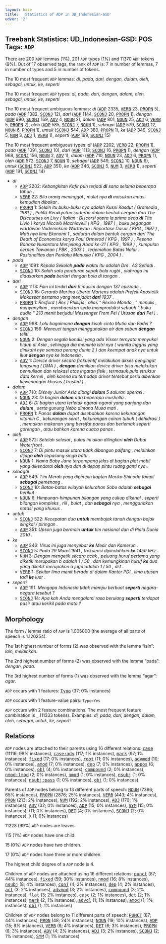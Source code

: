 ```yaml
---
layout: base
title:  'Statistics of ADP in UD_Indonesian-GSD'
udver: '2'
---
```


## Treebank Statistics: UD_Indonesian-GSD: POS Tags: `ADP`

There are 200 `ADP` lemmas (1%), 201 `ADP` types (1%) and 11370 `ADP` tokens (9%).
Out of 17 observed tags, the rank of `ADP` is: 7 in number of lemmas, 7 in number of types and 5 in number of tokens.

The 10 most frequent `ADP` lemmas: <em>di, pada, dari, dengan, dalam, oleh, sebagai, untuk, ke, seperti</em>

The 10 most frequent `ADP` types:  <em>di, pada, dari, dengan, dalam, oleh, sebagai, untuk, ke, seperti</em>

The 10 most frequent ambiguous lemmas: <em>di</em> (<tt><a href="id_gsd-pos-ADP.html">ADP</a></tt> 2335, <tt><a href="id_gsd-pos-VERB.html">VERB</a></tt> 23, <tt><a href="id_gsd-pos-PROPN.html">PROPN</a></tt> 5), <em>pada</em> (<tt><a href="id_gsd-pos-ADP.html">ADP</a></tt> 1382, <tt><a href="id_gsd-pos-SCONJ.html">SCONJ</a></tt> 12), <em>dari</em> (<tt><a href="id_gsd-pos-ADP.html">ADP</a></tt> 1144, <tt><a href="id_gsd-pos-SCONJ.html">SCONJ</a></tt> 20, <tt><a href="id_gsd-pos-PROPN.html">PROPN</a></tt> 1), <em>dengan</em> (<tt><a href="id_gsd-pos-ADP.html">ADP</a></tt> 990, <tt><a href="id_gsd-pos-SCONJ.html">SCONJ</a></tt> 169, <tt><a href="id_gsd-pos-ADV.html">ADV</a></tt> 4, <tt><a href="id_gsd-pos-NOUN.html">NOUN</a></tt> 2), <em>dalam</em> (<tt><a href="id_gsd-pos-ADP.html">ADP</a></tt> 801, <tt><a href="id_gsd-pos-NOUN.html">NOUN</a></tt> 25, <tt><a href="id_gsd-pos-ADJ.html">ADJ</a></tt> 6, <tt><a href="id_gsd-pos-VERB.html">VERB</a></tt> 5, <tt><a href="id_gsd-pos-PROPN.html">PROPN</a></tt> 2), <em>oleh</em> (<tt><a href="id_gsd-pos-ADP.html">ADP</a></tt> 585, <tt><a href="id_gsd-pos-SCONJ.html">SCONJ</a></tt> 7, <tt><a href="id_gsd-pos-NOUN.html">NOUN</a></tt> 1), <em>sebagai</em> (<tt><a href="id_gsd-pos-ADP.html">ADP</a></tt> 579, <tt><a href="id_gsd-pos-SCONJ.html">SCONJ</a></tt> 12, <tt><a href="id_gsd-pos-NOUN.html">NOUN</a></tt> 6, <tt><a href="id_gsd-pos-PROPN.html">PROPN</a></tt> 1), <em>untuk</em> (<tt><a href="id_gsd-pos-SCONJ.html">SCONJ</a></tt> 544, <tt><a href="id_gsd-pos-ADP.html">ADP</a></tt> 380, <tt><a href="id_gsd-pos-PROPN.html">PROPN</a></tt> 1), <em>ke</em> (<tt><a href="id_gsd-pos-ADP.html">ADP</a></tt> 349, <tt><a href="id_gsd-pos-SCONJ.html">SCONJ</a></tt> 5, <tt><a href="id_gsd-pos-NUM.html">NUM</a></tt> 3, <tt><a href="id_gsd-pos-ADJ.html">ADJ</a></tt> 1, <tt><a href="id_gsd-pos-VERB.html">VERB</a></tt> 1), <em>seperti</em> (<tt><a href="id_gsd-pos-ADP.html">ADP</a></tt> 199, <tt><a href="id_gsd-pos-SCONJ.html">SCONJ</a></tt> 15)

The 10 most frequent ambiguous types:  <em>di</em> (<tt><a href="id_gsd-pos-ADP.html">ADP</a></tt> 2202, <tt><a href="id_gsd-pos-VERB.html">VERB</a></tt> 22, <tt><a href="id_gsd-pos-PROPN.html">PROPN</a></tt> 1), <em>pada</em> (<tt><a href="id_gsd-pos-ADP.html">ADP</a></tt> 1091, <tt><a href="id_gsd-pos-SCONJ.html">SCONJ</a></tt> 10), <em>dari</em> (<tt><a href="id_gsd-pos-ADP.html">ADP</a></tt> 1113, <tt><a href="id_gsd-pos-SCONJ.html">SCONJ</a></tt> 16, <tt><a href="id_gsd-pos-PROPN.html">PROPN</a></tt> 1), <em>dengan</em> (<tt><a href="id_gsd-pos-ADP.html">ADP</a></tt> 968, <tt><a href="id_gsd-pos-SCONJ.html">SCONJ</a></tt> 156, <tt><a href="id_gsd-pos-NOUN.html">NOUN</a></tt> 2, <tt><a href="id_gsd-pos-ADV.html">ADV</a></tt> 1), <em>dalam</em> (<tt><a href="id_gsd-pos-ADP.html">ADP</a></tt> 710, <tt><a href="id_gsd-pos-NOUN.html">NOUN</a></tt> 23, <tt><a href="id_gsd-pos-ADJ.html">ADJ</a></tt> 6, <tt><a href="id_gsd-pos-PROPN.html">PROPN</a></tt> 1), <em>oleh</em> (<tt><a href="id_gsd-pos-ADP.html">ADP</a></tt> 572, <tt><a href="id_gsd-pos-SCONJ.html">SCONJ</a></tt> 7, <tt><a href="id_gsd-pos-NOUN.html">NOUN</a></tt> 1), <em>sebagai</em> (<tt><a href="id_gsd-pos-ADP.html">ADP</a></tt> 549, <tt><a href="id_gsd-pos-SCONJ.html">SCONJ</a></tt> 10, <tt><a href="id_gsd-pos-NOUN.html">NOUN</a></tt> 6), <em>untuk</em> (<tt><a href="id_gsd-pos-SCONJ.html">SCONJ</a></tt> 522, <tt><a href="id_gsd-pos-ADP.html">ADP</a></tt> 351), <em>ke</em> (<tt><a href="id_gsd-pos-ADP.html">ADP</a></tt> 346, <tt><a href="id_gsd-pos-SCONJ.html">SCONJ</a></tt> 5, <tt><a href="id_gsd-pos-NUM.html">NUM</a></tt> 3, <tt><a href="id_gsd-pos-VERB.html">VERB</a></tt> 1), <em>seperti</em> (<tt><a href="id_gsd-pos-ADP.html">ADP</a></tt> 191, <tt><a href="id_gsd-pos-SCONJ.html">SCONJ</a></tt> 14)


* <em>di</em>
  * <tt><a href="id_gsd-pos-ADP.html">ADP</a></tt> 2202: <em>Kebangkitan Kafir pun terjadi <b>di</b> sana selama beberapa tahun .</em>
  * <tt><a href="id_gsd-pos-VERB.html">VERB</a></tt> 22: <em>Bila orang meninggal , mulut nya <b>di</b> masukan emas kemudian dibakar .</em>
  * <tt><a href="id_gsd-pos-PROPN.html">PROPN</a></tt> 1: <em>Selain itu buku-buku nya adalah Kusni Kasdut ( Gramedia , 1981 ) , Politik Kerakyatan saduran dalam bentuk cergam dari The Discourses on Livy ( Italian : Discorsi sopra la prima deca <b>di</b> Tito Livio ) karya Niccolò Machiavelli ( KPG , 1997 ) , buku pegangan wartawan Vademekum Wartawan : Reportase Dasar ( KPG , 1997 ) , Mati nya Ilmu Ekonomi 1 , saduran dalam bentuk cergam dari The Death of Economics karya Paul Ormerod ( KPG , 1997 ) , Pesona Bahasa Nusantara Menjelang Abad ke-21 ( KPG , 1999 ) , kumpulan cerpen Tawanan ( PBK , 2003 ) , terjemahan Batas Nalar : Rasionalitas dan Perilaku Manusia ( KPG , 2004 ) .</em>
* <em>pada</em>
  * <tt><a href="id_gsd-pos-ADP.html">ADP</a></tt> 1091: <em>Kepala Sekolah <b>pada</b> waktu itu adalah Drs . AS Setiadi .</em>
  * <tt><a href="id_gsd-pos-SCONJ.html">SCONJ</a></tt> 10: <em>Salah satu peraturan sepak bola rugbi , olahraga ini didasarkan <b>pada</b> berlari dengan bola di tangan .</em>
* <em>dari</em>
  * <tt><a href="id_gsd-pos-ADP.html">ADP</a></tt> 1113: <em>Film ini terdiri <b>dari</b> 6 musim dengan 137 episiode .</em>
  * <tt><a href="id_gsd-pos-SCONJ.html">SCONJ</a></tt> 16: <em>Gerardo Martino Uberto Martens adalah Prefek Apostolik Makassar pertama yang menjabat <b>dari</b> 1937 .</em>
  * <tt><a href="id_gsd-pos-PROPN.html">PROPN</a></tt> 1: <em>Rexford ( Rex ) Phillips , alias “ Rexino Mondo , ” menulis , menyanyikan , membacakan serta memproduksi sebuah " buku audio " 210 menit berjudul Messenger From Pei ( Utusan <b>dari</b> Pei ) .</em>
* <em>dengan</em>
  * <tt><a href="id_gsd-pos-ADP.html">ADP</a></tt> 968: <em>Lalu bagaimana <b>dengan</b> kisah cinta Mutia dan Fadel ?</em>
  * <tt><a href="id_gsd-pos-SCONJ.html">SCONJ</a></tt> 156: <em>Mencuci tangan menggunakan air dan sabun <b>dengan</b> teliti .</em>
  * <tt><a href="id_gsd-pos-NOUN.html">NOUN</a></tt> 2: <em>Dengan segala kondisi yang ada Visser ternyata menyukai hidup di Asia , sehingga dia meminta istri nya ( wanita Inggris yang dinikahi nya semasa perang dunia 2 ) dan keempat anak nya untuk ikut <b>dengan</b> nya ke Indonesia .</em>
  * <tt><a href="id_gsd-pos-ADV.html">ADV</a></tt> 1: <em>Device driver secara frekuentif melakukan akses pengingat langsung ( DMA ) , <b>dengan</b> demikian device driver bisa melakukan pennulisan dan relokasi atas ingatan fisik , termasuk pula struktur data kernel , oleh karena itu terhadap driver tersebut perlu diberikan kewenangan khusus ( trusted ) .</em>
* <em>dalam</em>
  * <tt><a href="id_gsd-pos-ADP.html">ADP</a></tt> 710: <em>Disney Junior Asia dibagi <b>dalam</b> 5 saluran operasi :</em>
  * <tt><a href="id_gsd-pos-NOUN.html">NOUN</a></tt> 23: <em>Di bagian <b>dalam</b> ada beberapa musholla .</em>
  * <tt><a href="id_gsd-pos-ADJ.html">ADJ</a></tt> 6: <em>Di bagian utara terletak ngarai-ngarai yang panjang dan <b>dalam</b> , serta gunung Nebo dimana Musa mati .</em>
  * <tt><a href="id_gsd-pos-PROPN.html">PROPN</a></tt> 1: <em>Panas <b>dalam</b> dapat disebabkan karena kekurangan vitamin C , kekurangan serat , kekurangan cairan tubuh ( dehidrasi ) , memakan makanan yang bersifat panas dan berlemak seperti gorengan , atau bahkan karena cuaca panas .</em>
* <em>oleh</em>
  * <tt><a href="id_gsd-pos-ADP.html">ADP</a></tt> 572: <em>Setelah selesai , pulau ini akan dilingkari <b>oleh</b> Dubai Waterfront .</em>
  * <tt><a href="id_gsd-pos-SCONJ.html">SCONJ</a></tt> 7: <em>Di pintu masuk utara tidak dibangun paifang , melainkan dijaga <b>oleh</b> sepasang singa batu .</em>
  * <tt><a href="id_gsd-pos-NOUN.html">NOUN</a></tt> 1: <em>Nama Baby Jane terpampang jelas di bagian plat mobil yang dikendarai <b>oleh</b> nya dan di depan pintu ruang ganti nya .</em>
* <em>sebagai</em>
  * <tt><a href="id_gsd-pos-ADP.html">ADP</a></tt> 549: <em>Tim Merah yang dipimpin kapten Mariko Shinoda tampil <b>sebagai</b> pemenang .</em>
  * <tt><a href="id_gsd-pos-SCONJ.html">SCONJ</a></tt> 10: <em>Batas-batas wilayah kelurahan Sobo adalah <b>sebagai</b> berikut :</em>
  * <tt><a href="id_gsd-pos-NOUN.html">NOUN</a></tt> 6: <em>Himpunan-himpunan bilangan yang cukup dikenal , seperti bilangan kompleks , riil , bulat , dan <b>sebagai</b> nya , menggunakan notasi yang khusus .</em>
* <em>untuk</em>
  * <tt><a href="id_gsd-pos-SCONJ.html">SCONJ</a></tt> 522: <em>Kecepatan dua <b>untuk</b> membajak tanah dengan bajak singkal / piringan .</em>
  * <tt><a href="id_gsd-pos-ADP.html">ADP</a></tt> 351: <em>Upson juga bermain <b>untuk</b> tim nasional dan di Piala Dunia 2010 .</em>
* <em>ke</em>
  * <tt><a href="id_gsd-pos-ADP.html">ADP</a></tt> 346: <em>Virus ini juga menyebar <b>ke</b> Mesir dan Kamerun .</em>
  * <tt><a href="id_gsd-pos-SCONJ.html">SCONJ</a></tt> 5: <em>Pada 29 Maret 1941 , frekuensi dipindahkan <b>ke</b> 1450 kHz .</em>
  * <tt><a href="id_gsd-pos-NUM.html">NUM</a></tt> 3: <em>Dengan mengetik secara acak , peluang huruf pertama yang diketik merupakan b adalah 1 / 50 , dan kemungkinan huruf <b>ke</b> dua yang diketik merupakan a juga adalah 1 / 50 , dst .</em>
  * <tt><a href="id_gsd-pos-VERB.html">VERB</a></tt> 1: <em>Sekitar lima menit berada di dalam Kantor PDI , lima utusan tadi <b>ke</b> luar .</em>
* <em>seperti</em>
  * <tt><a href="id_gsd-pos-ADP.html">ADP</a></tt> 191: <em>Mengapa Indonesia tidak mampu berbuat <b>seperti</b> negara-negara tesebut ?</em>
  * <tt><a href="id_gsd-pos-SCONJ.html">SCONJ</a></tt> 14: <em>Apa kah Anda mengalami rasa berulang <b>seperti</b> terdapat pasir atau kerikil pada mata ?</em>

## Morphology

The form / lemma ratio of `ADP` is 1.005000 (the average of all parts of speech is 1.120254).

The 1st highest number of forms (2) was observed with the lemma “lain”: <em>lain, melainkan</em>.

The 2nd highest number of forms (2) was observed with the lemma “pada”: <em>dengan, pada</em>.

The 3rd highest number of forms (1) was observed with the lemma “agar”: <em>agar</em>.

`ADP` occurs with 1 features: <tt><a href="id_gsd-feat-Typo.html">Typo</a></tt> (37; 0% instances)

`ADP` occurs with 1 feature-value pairs: `Typo=Yes`

`ADP` occurs with 2 feature combinations.
The most frequent feature combination is `_` (11333 tokens).
Examples: <em>di, pada, dari, dengan, dalam, oleh, sebagai, untuk, ke, seperti</em>


## Relations

`ADP` nodes are attached to their parents using 16 different relations: <tt><a href="id_gsd-dep-case.html">case</a></tt> (11116; 98% instances), <tt><a href="id_gsd-dep-case-adv.html">case:adv</a></tt> (117; 1% instances), <tt><a href="id_gsd-dep-mark.html">mark</a></tt> (67; 1% instances), <tt><a href="id_gsd-dep-fixed.html">fixed</a></tt> (17; 0% instances), <tt><a href="id_gsd-dep-root.html">root</a></tt> (11; 0% instances), <tt><a href="id_gsd-dep-advmod.html">advmod</a></tt> (10; 0% instances), <tt><a href="id_gsd-dep-amod.html">amod</a></tt> (7; 0% instances), <tt><a href="id_gsd-dep-dep.html">dep</a></tt> (7; 0% instances), <tt><a href="id_gsd-dep-appos.html">appos</a></tt> (6; 0% instances), <tt><a href="id_gsd-dep-obl.html">obl</a></tt> (4; 0% instances), <tt><a href="id_gsd-dep-compound.html">compound</a></tt> (2; 0% instances), <tt><a href="id_gsd-dep-nmod-lmod.html">nmod:lmod</a></tt> (2; 0% instances), <tt><a href="id_gsd-dep-nmod.html">nmod</a></tt> (1; 0% instances), <tt><a href="id_gsd-dep-nsubj.html">nsubj</a></tt> (1; 0% instances), <tt><a href="id_gsd-dep-nsubj-pass.html">nsubj:pass</a></tt> (1; 0% instances), <tt><a href="id_gsd-dep-obj.html">obj</a></tt> (1; 0% instances)

Parents of `ADP` nodes belong to 13 different parts of speech: <tt><a href="id_gsd-pos-NOUN.html">NOUN</a></tt> (7396; 65% instances), <tt><a href="id_gsd-pos-PROPN.html">PROPN</a></tt> (2876; 25% instances), <tt><a href="id_gsd-pos-VERB.html">VERB</a></tt> (443; 4% instances), <tt><a href="id_gsd-pos-PRON.html">PRON</a></tt> (213; 2% instances), <tt><a href="id_gsd-pos-NUM.html">NUM</a></tt> (192; 2% instances), <tt><a href="id_gsd-pos-ADJ.html">ADJ</a></tt> (170; 1% instances), <tt><a href="id_gsd-pos-ADV.html">ADV</a></tt> (32; 0% instances), <tt><a href="id_gsd-pos-ADP.html">ADP</a></tt> (15; 0% instances), <tt><a href="id_gsd-pos-SYM.html">SYM</a></tt> (15; 0% instances),  (11; 0% instances), <tt><a href="id_gsd-pos-DET.html">DET</a></tt> (4; 0% instances), <tt><a href="id_gsd-pos-SCONJ.html">SCONJ</a></tt> (2; 0% instances), <tt><a href="id_gsd-pos-X.html">X</a></tt> (1; 0% instances)

11223 (99%) `ADP` nodes are leaves.

115 (1%) `ADP` nodes have one child.

15 (0%) `ADP` nodes have two children.

17 (0%) `ADP` nodes have three or more children.

The highest child degree of a `ADP` node is 4.

Children of `ADP` nodes are attached using 16 different relations: <tt><a href="id_gsd-dep-punct.html">punct</a></tt> (87; 44% instances), <tt><a href="id_gsd-dep-fixed.html">fixed</a></tt> (59; 30% instances), <tt><a href="id_gsd-dep-nmod.html">nmod</a></tt> (16; 8% instances), <tt><a href="id_gsd-dep-nsubj.html">nsubj</a></tt> (8; 4% instances), <tt><a href="id_gsd-dep-conj.html">conj</a></tt> (4; 2% instances), <tt><a href="id_gsd-dep-dep.html">dep</a></tt> (4; 2% instances), <tt><a href="id_gsd-dep-acl.html">acl</a></tt> (3; 2% instances), <tt><a href="id_gsd-dep-advmod.html">advmod</a></tt> (3; 2% instances), <tt><a href="id_gsd-dep-compound.html">compound</a></tt> (3; 2% instances), <tt><a href="id_gsd-dep-flat.html">flat</a></tt> (3; 2% instances), <tt><a href="id_gsd-dep-case.html">case</a></tt> (2; 1% instances), <tt><a href="id_gsd-dep-det.html">det</a></tt> (2; 1% instances), <tt><a href="id_gsd-dep-mark.html">mark</a></tt> (2; 1% instances), <tt><a href="id_gsd-dep-advcl.html">advcl</a></tt> (1; 1% instances), <tt><a href="id_gsd-dep-amod.html">amod</a></tt> (1; 1% instances), <tt><a href="id_gsd-dep-obl.html">obl</a></tt> (1; 1% instances)

Children of `ADP` nodes belong to 11 different parts of speech: <tt><a href="id_gsd-pos-PUNCT.html">PUNCT</a></tt> (87; 44% instances), <tt><a href="id_gsd-pos-PRON.html">PRON</a></tt> (48; 24% instances), <tt><a href="id_gsd-pos-NOUN.html">NOUN</a></tt> (19; 10% instances), <tt><a href="id_gsd-pos-ADP.html">ADP</a></tt> (15; 8% instances), <tt><a href="id_gsd-pos-VERB.html">VERB</a></tt> (8; 4% instances), <tt><a href="id_gsd-pos-DET.html">DET</a></tt> (6; 3% instances), <tt><a href="id_gsd-pos-PROPN.html">PROPN</a></tt> (6; 3% instances), <tt><a href="id_gsd-pos-ADV.html">ADV</a></tt> (4; 2% instances), <tt><a href="id_gsd-pos-ADJ.html">ADJ</a></tt> (3; 2% instances), <tt><a href="id_gsd-pos-SCONJ.html">SCONJ</a></tt> (2; 1% instances), <tt><a href="id_gsd-pos-SYM.html">SYM</a></tt> (1; 1% instances)


